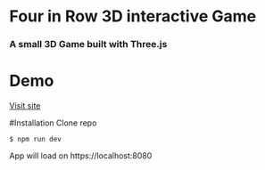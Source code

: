# Four in Row 3D interactive Game 

### A small 3D Game built with Three.js

# Demo
[Visit site](https://mg-connect4.netlify.app/)

#Installation
Clone repo
```
$ npm run dev
```
App will load on https://localhost:8080
